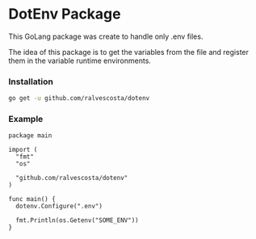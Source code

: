 # DotEnv Package

This GoLang package was create to handle only .env files. 

The idea of ​​this package is to get the variables from the file and register them in the variable runtime environments.

### Installation

```bash
go get -u github.com/ralvescosta/dotenv
```

### Example

```golang
package main

import (
  "fmt"
  "os"
  
  "github.com/ralvescosta/dotenv"
)

func main() {
  dotenv.Configure(".env")

  fmt.Println(os.Getenv("SOME_ENV"))
}
```